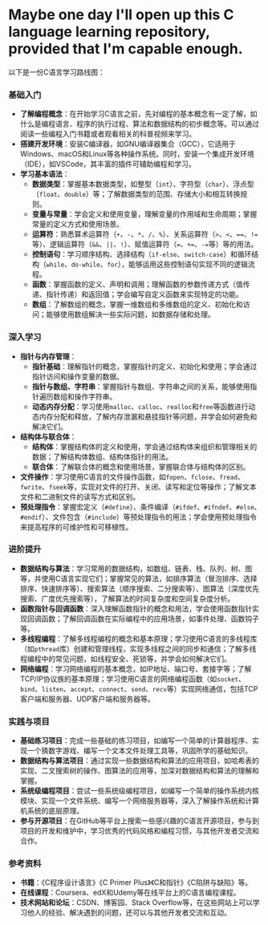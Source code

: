 # Maybe one day I'll open up this C language learning repository, provided that I'm capable enough.
以下是一份C语言学习路线图：

### 基础入门
- **了解编程概念**：在开始学习C语言之前，先对编程的基本概念有一定了解，如什么是编程语言、程序的执行过程、算法和数据结构的初步概念等。可以通过阅读一些编程入门书籍或者观看相关的科普视频来学习。
- **搭建开发环境**：安装C编译器，如GNU编译器集合（GCC），它适用于Windows、macOS和Linux等各种操作系统。同时，安装一个集成开发环境（IDE），如VSCode，其丰富的插件可辅助编程和学习。
- **学习基本语法**：
    - **数据类型**：掌握基本数据类型，如整型（`int`）、字符型（`char`）、浮点型（`float`、`double`）等；了解数据类型的范围、存储大小和相互转换规则。
    - **变量与常量**：学会定义和使用变量，理解变量的作用域和生命周期；掌握常量的定义方式和使用场景。
    - **运算符**：熟悉算术运算符（`+`、`-`、`*`、`/`、`%`）、关系运算符（`>`、`<`、`==`、`!=`等）、逻辑运算符（`&&`、`||`、`!`）、赋值运算符（`=`、`+=`、`-=`等）等的用法。
    - **控制语句**：学习顺序结构、选择结构（`if-else`、`switch-case`）和循环结构（`while`、`do-while`、`for`），能够运用这些控制语句实现不同的逻辑流程。
    - **函数**：掌握函数的定义、声明和调用；理解函数的参数传递方式（值传递、指针传递）和返回值；学会编写自定义函数来实现特定的功能。
    - **数组**：了解数组的概念，掌握一维数组和多维数组的定义、初始化和访问；能够使用数组解决一些实际问题，如数据存储和处理。

### 深入学习
- **指针与内存管理**：
    - **指针基础**：理解指针的概念，掌握指针的定义、初始化和使用；学会通过指针访问和操作变量的数据。
    - **指针与数组、字符串**：掌握指针与数组、字符串之间的关系，能够使用指针遍历数组和操作字符串。
    - **动态内存分配**：学习使用`malloc`、`calloc`、`realloc`和`free`等函数进行动态内存分配和释放，了解内存泄漏和悬挂指针等问题，并学会如何避免和解决它们。
- **结构体与联合体**：
    - **结构体**：掌握结构体的定义和使用，学会通过结构体来组织和管理相关的数据；了解结构体数组、结构体指针的用法。
    - **联合体**：了解联合体的概念和使用场景，掌握联合体与结构体的区别。
- **文件操作**：学习使用C语言的文件操作函数，如`fopen`、`fclose`、`fread`、`fwrite`、`fseek`等，实现对文件的打开、关闭、读写和定位等操作；了解文本文件和二进制文件的读写方式和区别。
- **预处理指令**：掌握宏定义（`#define`）、条件编译（`#ifdef`、`#ifndef`、`#else`、`#endif`）、文件包含（`#include`）等预处理指令的用法；学会使用预处理指令来提高程序的可维护性和可移植性。

### 进阶提升
- **数据结构与算法**：学习常用的数据结构，如数组、链表、栈、队列、树、图等，并使用C语言实现它们；掌握常见的算法，如排序算法（冒泡排序、选择排序、快速排序等）、搜索算法（顺序搜索、二分搜索等）、图算法（深度优先搜索、广度优先搜索等），了解算法的时间复杂度和空间复杂度分析。
- **函数指针与回调函数**：深入理解函数指针的概念和用法，学会使用函数指针实现回调函数；了解回调函数在实际编程中的应用场景，如事件处理、函数钩子等。
- **多线程编程**：了解多线程编程的概念和基本原理；学习使用C语言的多线程库（如`pthread`库）创建和管理线程，实现多线程之间的同步和通信；了解多线程编程中的常见问题，如线程安全、死锁等，并学会如何解决它们。
- **网络编程**：学习网络编程的基本概念，如IP地址、端口号、套接字等；了解TCP/IP协议族的基本原理；学习使用C语言的网络编程函数（如`socket`、`bind`、`listen`、`accept`、`connect`、`send`、`recv`等）实现网络通信，包括TCP客户端和服务器、UDP客户端和服务器等。

### 实践与项目
- **基础练习项目**：完成一些基础的练习项目，如编写一个简单的计算器程序、实现一个猜数字游戏、编写一个文本文件处理工具等，巩固所学的基础知识。
- **数据结构与算法项目**：通过实现一些数据结构和算法的应用项目，如哈希表的实现、二叉搜索树的操作、图算法的应用等，加深对数据结构和算法的理解和掌握。
- **系统级编程项目**：尝试一些系统级编程项目，如编写一个简单的操作系统内核模块、实现一个文件系统、编写一个网络服务器等，深入了解操作系统和计算机系统的底层原理。
- **参与开源项目**：在GitHub等平台上搜索一些感兴趣的C语言开源项目，参与到项目的开发和维护中，学习优秀的代码风格和编程习惯，与其他开发者交流和合作。

### 参考资料
- **书籍**：《C程序设计语言》《C Primer Plus》《C和指针》《C陷阱与缺陷》等。
- **在线课程**：Coursera、edX和Udemy等在线平台上的C语言编程课程。
- **技术网站和论坛**：CSDN、博客园、Stack Overflow等，在这些网站上可以学习他人的经验、解决遇到的问题，还可以与其他开发者交流和互动。
